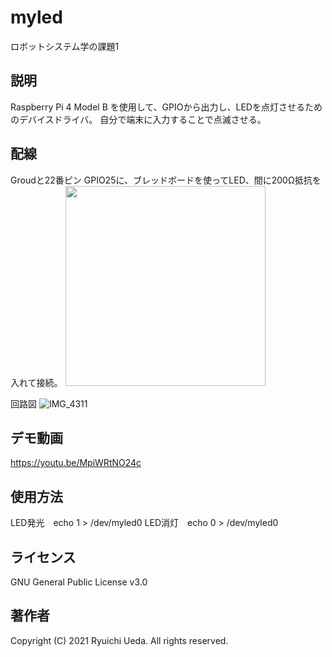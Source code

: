 # myled
ロボットシステム学の課題1

## 説明
Raspberry Pi 4 Model B を使用して、GPIOから出力し、LEDを点灯させるためのデバイスドライバ。
自分で端末に入力することで点滅させる。

## 配線
Groudと22番ピン GPIO25に、ブレッドボードを使ってLED、間に200Ω抵抗を入れて接続。
<img src="https://user-images.githubusercontent.com/93691873/146097169-59c92616-35e7-445e-a3e3-017734a13416.jpg" width="320px">

回路図
![IMG_4311](https://user-images.githubusercontent.com/93691873/146373074-89b9f7fa-d537-4371-8747-0ad10247aa32.jpg)

## デモ動画
https://youtu.be/MpiWRtNO24c

## 使用方法
LED発光　echo 1 > /dev/myled0
LED消灯　echo 0 > /dev/myled0

## ライセンス
GNU General Public License v3.0

## 著作者
Copyright (C) 2021 Ryuichi Ueda. All rights reserved.
